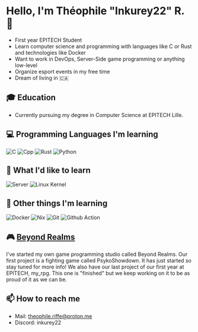 # Hello, I'm Théophile "Inkurey22" R. 👋

- First year EPITECH Student
- Learn computer science and programming with languages like C or Rust and technologies like Docker
- Want to work in DevOps, Server-Side game programming or anything low-level
- Organize esport events in my free time
- Dream of living in 🇨🇦

## 🎓 Education

- Currently pursuing my degree in Computer Science at EPITECH Lille.

## 💻 Programming Languages I'm learning

![C](https://img.shields.io/badge/c-black?style=for-the-badge&logo=c&logoColor=black&color=%23A8B9CC)
![Cpp](https://img.shields.io/badge/Cpp-black?style=for-the-badge&logo=c%2B%2B&color=%2300599C)
![Rust](https://img.shields.io/badge/Rust-black?style=for-the-badge&logo=rust&color=%23C36241%20)
![Python](https://img.shields.io/badge/python-white?style=for-the-badge&logo=python&logoColor=white&color=%233776AB)

## 💾 What I'd like to learn
![Server](https://img.shields.io/badge/Server_side-Game_Dev-black?style=for-the-badge&color=%23E7282D)
![Linux Kernel](https://img.shields.io/badge/Linux_Kernel-white?style=for-the-badge&logo=linux&logoColor=black&color=%23FCC624)


## 🐳 Other things I'm learning

![Docker](https://img.shields.io/badge/docker-black?style=for-the-badge&logo=docker&logoColor=white&color=%232496ED)
![Nix](https://img.shields.io/badge/Nix-grey?style=for-the-badge&logo=NixOS&logoColor=white&color=%235277C3)
![Git](https://img.shields.io/badge/git-black?style=for-the-badge&logo=git&logoColor=white&color=%23F05032)
![Github Action](https://img.shields.io/badge/action-black?style=for-the-badge&logo=github&color=%23181717)

## 🎮 [Beyond Realms](https://github.com/Beyond-Realms)

I've started my own game programming studio called Beyond Realms. Our first project is a fighting game called PsykoShowdown. It has just started so stay tuned for more info! We also have our last project of our first year at EPITECH, my_rpg. This one is "finished" but we keep working on it to be as proud of it as we can be.

## 📫 How to reach me

- Mail: theophile.riffe@proton.me
- Discord: inkurey22
